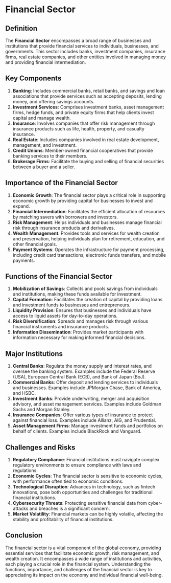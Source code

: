# Financial Sector

## Definition
The **Financial Sector** encompasses a broad range of businesses and institutions that provide financial services to individuals, businesses, and governments. This sector includes banks, investment companies, insurance firms, real estate companies, and other entities involved in managing money and providing financial intermediation.

## Key Components
1. **Banking**: Includes commercial banks, retail banks, and savings and loan associations that provide services such as accepting deposits, lending money, and offering savings accounts.
2. **Investment Services**: Comprises investment banks, asset management firms, hedge funds, and private equity firms that help clients invest capital and manage wealth.
3. **Insurance**: Involves companies that offer risk management through insurance products such as life, health, property, and casualty insurance.
4. **Real Estate**: Includes companies involved in real estate development, management, and investment.
5. **Credit Unions**: Member-owned financial cooperatives that provide banking services to their members.
6. **Brokerage Firms**: Facilitate the buying and selling of financial securities between a buyer and a seller.

## Importance of the Financial Sector
1. **Economic Growth**: The financial sector plays a critical role in supporting economic growth by providing capital for businesses to invest and expand.
2. **Financial Intermediation**: Facilitates the efficient allocation of resources by matching savers with borrowers and investors.
3. **Risk Management**: Helps individuals and businesses manage financial risk through insurance products and derivatives.
4. **Wealth Management**: Provides tools and services for wealth creation and preservation, helping individuals plan for retirement, education, and other financial goals.
5. **Payment Systems**: Operates the infrastructure for payment processing, including credit card transactions, electronic funds transfers, and mobile payments.

## Functions of the Financial Sector
1. **Mobilization of Savings**: Collects and pools savings from individuals and institutions, making these funds available for investment.
2. **Capital Formation**: Facilitates the creation of capital by providing loans and investment funds to businesses and entrepreneurs.
3. **Liquidity Provision**: Ensures that businesses and individuals have access to liquid assets for day-to-day operations.
4. **Risk Diversification**: Spreads and manages risk through various financial instruments and insurance products.
5. **Information Dissemination**: Provides market participants with information necessary for making informed financial decisions.

## Major Institutions
1. **Central Banks**: Regulate the money supply and interest rates, and oversee the banking system. Examples include the Federal Reserve (USA), European Central Bank (ECB), and Bank of Japan (BoJ).
2. **Commercial Banks**: Offer deposit and lending services to individuals and businesses. Examples include JPMorgan Chase, Bank of America, and HSBC.
3. **Investment Banks**: Provide underwriting, merger and acquisition advisory, and asset management services. Examples include Goldman Sachs and Morgan Stanley.
4. **Insurance Companies**: Offer various types of insurance to protect against financial loss. Examples include Allianz, AIG, and Prudential.
5. **Asset Management Firms**: Manage investment funds and portfolios on behalf of clients. Examples include BlackRock and Vanguard.

## Challenges and Risks
1. **Regulatory Compliance**: Financial institutions must navigate complex regulatory environments to ensure compliance with laws and regulations.
2. **Economic Cycles**: The financial sector is sensitive to economic cycles, with performance often tied to economic conditions.
3. **Technological Disruption**: Advances in technology, such as fintech innovations, pose both opportunities and challenges for traditional financial institutions.
4. **Cybersecurity Threats**: Protecting sensitive financial data from cyber-attacks and breaches is a significant concern.
5. **Market Volatility**: Financial markets can be highly volatile, affecting the stability and profitability of financial institutions.

## Conclusion
The financial sector is a vital component of the global economy, providing essential services that facilitate economic growth, risk management, and wealth creation. It encompasses a wide range of institutions and activities, each playing a crucial role in the financial system. Understanding the functions, importance, and challenges of the financial sector is key to appreciating its impact on the economy and individual financial well-being.

